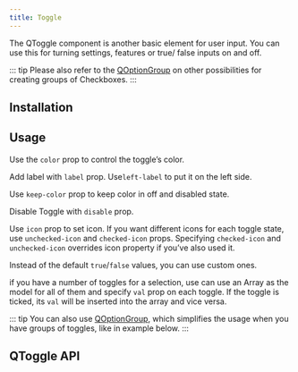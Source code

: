 ```yaml
---
title: Toggle
---
```

The QToggle component is another basic element for user input. You can use this for turning settings, features or true/ false inputs on and off.

::: tip
Please also refer to the [QOptionGroup](/vue-components/option-group) on other possibilities for creating groups of Checkboxes.
:::

## Installation
<doc-installation components="QToggle" />

## Usage
Use the `color` prop to control the toggle’s color.

<doc-example title="Basic Usage" file="QToggle/Standard" />

Add label with `label` prop. Use`left-label` to put it on the left side.

<doc-example title="With Labels" file="QToggle/Labels" />

Use `keep-color` prop to keep color in off and disabled state.

<doc-example title="Keep color" file="QToggle/KeepColor" />

Disable Toggle with `disable` prop.

<doc-example title="Disabled state" file="QToggle/Disabled" />

Use `icon` prop to set icon. If you want different icons for each toggle state, use `unchecked-icon` and `checked-icon` props. Specifying `checked-icon` and `unchecked-icon` overrides icon property if you’ve also used it.

<doc-example title="Icons" file="QToggle/Icons" />

Instead of the default `true`/`false` values, you can use custom ones.

<doc-example title="Custom model values" file="QToggle/CustomValues" />

if you have a number of toggles for a selection, use can use an Array as the model for all of them and specify `val` prop on each toggle. If the toggle is ticked, its `val` will be inserted into the array and vice versa.

<doc-example title="Array model" file="QToggle/ArrayValue" />

<doc-example title="On Dark Background" file="QToggle/DarkBackground" dark />

::: tip
You can also use [QOptionGroup](/vue-components/option-group), which simplifies the usage when you have groups of toggles, like in example below.
:::

<doc-example title="Usage with QOptionGroup" file="QToggle/OptionGroup" />

<doc-example title="In a List" file="QToggle/List" />

## QToggle API
<doc-api file="QToggle" />
